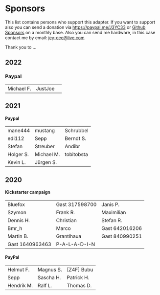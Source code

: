 # Sponsors

This list contains persons who support this adapter. If you want to support also you can send a donation via https://paypal.me/J3YC33 or [Github Sponsors](https://github.com/sponsors/Jey-Cee) on a monthly base.
Also you can send me hardware, in this case contact me by email: jey-cee@live.com

Thank you to ...

## 2022
### Paypal
|            | |            |
|---|---|---|
| Michael F. | JustJoe | |

## 2021
#### Paypal
| | |            |
|---|---|---|
| mane444 | mustang | Schrubbel  |
| edi112 | Sepp | Berndt S.  |
| Stefan | Streuber | Andibr     |
| Holger S. | Michael M. | tobitobsta |
| Kevin L. | Jürgen S. |            |

## 2020
#### Kickstarter campaign
| | | |
|---|---|---|
| Bluefox | Gast 317598700 | Janis P. |
| Szymon | Frank R. | Maximilian |
| Dennis H. | Christian | Stefan R. |
| Bmr_h | Marco | Gast 642016206 |
| Martin B. | Grantlhaua | Gast 840990251 |
| Gast 1640963463 | P-A-L-A-D-I-N |

#### PayPal
| | | |
|---|---|---|
| Helmut F. | Magnus S. | [Z4F] Bubu|
| Sepp | Sascha H. | Patrick H. |
| Hendrik M. | Ralf L. | Thomas D. |

